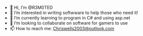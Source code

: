 - 👋 Hi, I’m @R3M0TED
- 👀 I’m interested in writing softwware to help those who need it!
- 🌱 I’m currently learning to program in C# and using asp.net
- 💞️ I’m looking to collaborate on software for gamers to use
- 📫 How to reach me: Chriswells2003@outlook.com

<!---
R3M0TED/R3M0TED is a ✨ special ✨ repository because its `README.md` (this file) appears on your GitHub profile.
You can click the Preview link to take a look at your changes.
--->
